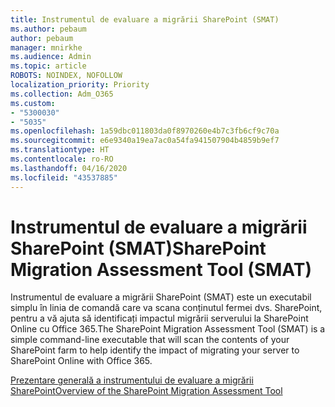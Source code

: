 ```yaml
---
title: Instrumentul de evaluare a migrării SharePoint (SMAT)
ms.author: pebaum
author: pebaum
manager: mnirkhe
ms.audience: Admin
ms.topic: article
ROBOTS: NOINDEX, NOFOLLOW
localization_priority: Priority
ms.collection: Adm_O365
ms.custom:
- "5300030"
- "5035"
ms.openlocfilehash: 1a59dbc011803da0f8970260e4b7c3fb6cf9c70a
ms.sourcegitcommit: e6e9340a19ea7ac0a54fa941507904b4859b9ef7
ms.translationtype: HT
ms.contentlocale: ro-RO
ms.lasthandoff: 04/16/2020
ms.locfileid: "43537885"
---
```

# <a name="sharepoint-migration-assessment-tool-smat"></a><span data-ttu-id="e6ef5-102">Instrumentul de evaluare a migrării SharePoint (SMAT)</span><span class="sxs-lookup"><span data-stu-id="e6ef5-102">SharePoint Migration Assessment Tool (SMAT)</span></span>

<span data-ttu-id="e6ef5-103">Instrumentul de evaluare a migrării SharePoint (SMAT) este un executabil simplu în linia de comandă care va scana conținutul fermei dvs. SharePoint, pentru a vă ajuta să identificați impactul migrării serverului la SharePoint Online cu Office 365.</span><span class="sxs-lookup"><span data-stu-id="e6ef5-103">The SharePoint Migration Assessment Tool (SMAT) is a simple command-line executable that will scan the contents of your SharePoint farm to help identify the impact of migrating your server to SharePoint Online with Office 365.</span></span>

[<span data-ttu-id="e6ef5-104">Prezentare generală a instrumentului de evaluare a migrării SharePoint</span><span class="sxs-lookup"><span data-stu-id="e6ef5-104">Overview of the SharePoint Migration Assessment Tool</span></span>](https://docs.microsoft.com/sharepointmigration/overview-of-the-sharepoint-migration-assessment-tool)
